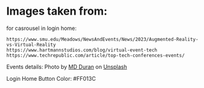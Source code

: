 # Images taken from:


  for casrousel in login home:
  
    https://www.smu.edu/Meadows/NewsAndEvents/News/2023/Augmented-Reality-vs-Virtual-Reality
    https://www.hartmannstudios.com/blog/virtual-event-tech
    https://www.techrepublic.com/article/top-tech-conferences-events/

  Events details:
  Photo by <a href="https://unsplash.com/@mdesign85?utm_content=creditCopyText&utm_medium=referral&utm_source=unsplash">MD Duran</a> on <a href="https://unsplash.com/photos/people-sitting-on-chairs-rE9vgD_TXgM?utm_content=creditCopyText&utm_medium=referral&utm_source=unsplash">Unsplash</a>
  


Login Home Button Color: #FF013C
